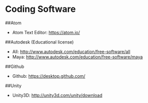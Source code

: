 Coding Software
=========
##Atom
- Atom Text Editor: https://atom.io/


##Autodesk (Educational license)
- All: http://www.autodesk.com/education/free-software/all
- Maya: http://www.autodesk.com/education/free-software/maya


##Github
- Github: https://desktop.github.com/


##Unity
- Unity3D: http://unity3d.com/unity/download
